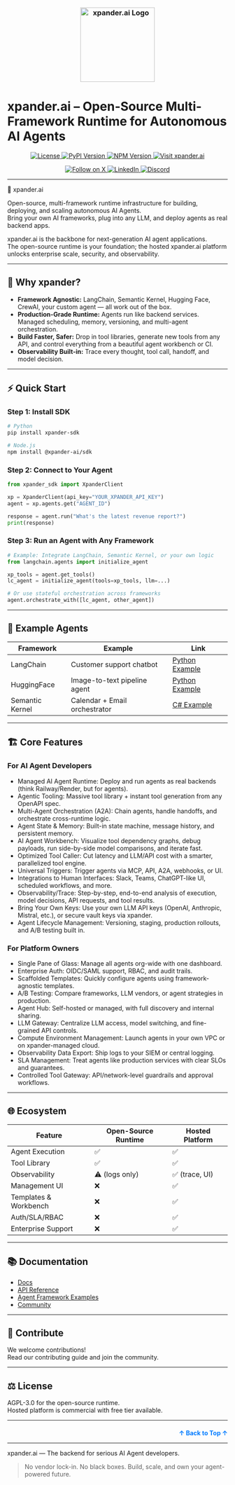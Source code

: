 <h3 align="center">
  <a name="readme-top"></a>
  <img
    src="https://raw.githubusercontent.com/xpanderai/xpander/main/img/xpander_logo.png"
    height="170"
    alt="xpander.ai Logo"
  >
</h3>

# **xpander.ai – Open-Source Multi-Framework Runtime for Autonomous AI Agents**

<div align="center">
  <a href="https://github.com/xpanderai/xpander/blob/main/LICENSE">
    <img src="https://img.shields.io/github/license/xpanderai/xpander" alt="License">
  </a>
  <a href="https://pypi.org/project/xpander-sdk">
    <img src="https://img.shields.io/pypi/v/xpander-sdk" alt="PyPI Version">
  </a>
  <a href="https://npmjs.com/package/@xpander-ai/sdk">
    <img src="https://img.shields.io/npm/v/@xpander-ai/sdk" alt="NPM Version">
  </a>
  <a href="https://xpander.ai">
    <img src="https://img.shields.io/badge/Visit-xpander.ai-30a46c" alt="Visit xpander.ai">
  </a>
</div>

<div align="center">
  <p align="center">
    <a href="https://x.com/xpanderai">
      <img src="https://img.shields.io/badge/Follow%20on%20X-000000?style=for-the-badge&logo=x&logoColor=white" alt="Follow on X" />
    </a>
    <a href="https://linkedin.com/company/xpanderai">
      <img src="https://img.shields.io/badge/Follow%20on%20LinkedIn-0077B5?style=for-the-badge&logo=linkedin&logoColor=white" alt="LinkedIn" />
    </a>
    <a href="https://discord.gg/xpanderai">
      <img src="https://img.shields.io/badge/Join%20our%20Discord-5865F2?style=for-the-badge&logo=discord&logoColor=white" alt="Discord" />
    </a>
  </p>
</div>

---

🚀 xpander.ai

Open-source, multi-framework runtime infrastructure for building, deploying, and scaling autonomous AI Agents.  
Bring your own AI frameworks, plug into any LLM, and deploy agents as real backend apps.

xpander.ai is the backbone for next-generation AI agent applications.  
The open-source runtime is your foundation; the hosted xpander.ai platform unlocks enterprise scale, security, and observability.

---

## 🌟 Why xpander?
- **Framework Agnostic:** LangChain, Semantic Kernel, Hugging Face, CrewAI, your custom agent — all work out of the box.
- **Production-Grade Runtime:** Agents run like backend services. Managed scheduling, memory, versioning, and multi-agent orchestration.
- **Build Faster, Safer:** Drop in tool libraries, generate new tools from any API, and control everything from a beautiful agent workbench or CI.
- **Observability Built-in:** Trace every thought, tool call, handoff, and model decision.

---

## ⚡ Quick Start

### Step 1: Install SDK

```bash
# Python
pip install xpander-sdk

# Node.js
npm install @xpander-ai/sdk
```

### Step 2: Connect to Your Agent

```python
from xpander_sdk import XpanderClient

xp = XpanderClient(api_key="YOUR_XPANDER_API_KEY")
agent = xp.agents.get("AGENT_ID")

response = agent.run("What's the latest revenue report?")
print(response)
```

### Step 3: Run an Agent with Any Framework

```python
# Example: Integrate LangChain, Semantic Kernel, or your own logic
from langchain.agents import initialize_agent

xp_tools = agent.get_tools()
lc_agent = initialize_agent(tools=xp_tools, llm=...)

# Or use stateful orchestration across frameworks
agent.orchestrate_with([lc_agent, other_agent])
```

---

## 🧩 Example Agents

| Framework      | Example                     | Link                                                                 |
|----------------|-----------------------------|----------------------------------------------------------------------|
| LangChain      | Customer support chatbot     | [Python Example](https://github.com/xpanderai/xpander/tree/main/examples/langchain_customer_support.py) |
| HuggingFace    | Image-to-text pipeline agent | [Python Example](https://github.com/xpanderai/xpander/tree/main/examples/huggingface_image_to_text.py) |
| Semantic Kernel| Calendar + Email orchestrator| [C# Example](https://github.com/xpanderai/xpander/tree/main/examples/semantic_kernel_calendar_email.cs) |

---

## 🏗️ Core Features

### For AI Agent Developers
- Managed AI Agent Runtime: Deploy and run agents as real backends (think Railway/Render, but for agents).
- Agentic Tooling: Massive tool library + instant tool generation from any OpenAPI spec.
- Multi-Agent Orchestration (A2A): Chain agents, handle handoffs, and orchestrate cross-runtime logic.
- Agent State & Memory: Built-in state machine, message history, and persistent memory.
- AI Agent Workbench: Visualize tool dependency graphs, debug payloads, run side-by-side model comparisons, and iterate fast.
- Optimized Tool Caller: Cut latency and LLM/API cost with a smarter, parallelized tool engine.
- Universal Triggers: Trigger agents via MCP, API, A2A, webhooks, or UI.
- Integrations to Human Interfaces: Slack, Teams, ChatGPT-like UI, scheduled workflows, and more.
- Observability/Trace: Step-by-step, end-to-end analysis of execution, model decisions, API requests, and tool results.
- Bring Your Own Keys: Use your own LLM API keys (OpenAI, Anthropic, Mistral, etc.), or secure vault keys via xpander.
- Agent Lifecycle Management: Versioning, staging, production rollouts, and A/B testing built in.

### For Platform Owners
- Single Pane of Glass: Manage all agents org-wide with one dashboard.
- Enterprise Auth: OIDC/SAML support, RBAC, and audit trails.
- Scaffolded Templates: Quickly configure agents using framework-agnostic templates.
- A/B Testing: Compare frameworks, LLM vendors, or agent strategies in production.
- Agent Hub: Self-hosted or managed, with full discovery and internal sharing.
- LLM Gateway: Centralize LLM access, model switching, and fine-grained API controls.
- Compute Environment Management: Launch agents in your own VPC or on xpander-managed cloud.
- Observability Data Export: Ship logs to your SIEM or central logging.
- SLA Management: Treat agents like production services with clear SLOs and guarantees.
- Controlled Tool Gateway: API/network-level guardrails and approval workflows.

---

## 🌐 Ecosystem

| Feature                | Open-Source Runtime | Hosted Platform         |
|------------------------|---------------------|------------------------|
| Agent Execution        | ✅                  | ✅                     |
| Tool Library           | ✅                  | ✅                     |
| Observability          | ⚠️ (logs only)      | ✅ (trace, UI)          |
| Management UI          | ❌                  | ✅                     |
| Templates & Workbench  | ❌                  | ✅                     |
| Auth/SLA/RBAC          | ❌                  | ✅                     |
| Enterprise Support     | ❌                  | ✅                     |

---

## 📚 Documentation

- [Docs](https://docs.xpander.ai)  
- [API Reference](https://docs.xpander.ai/api)  
- [Agent Framework Examples](https://github.com/xpanderai/xpander/tree/main/examples)  
- [Community](https://discord.gg/xpanderai)  

---

## 🤝 Contribute

We welcome contributions!  
Read our contributing guide and join the community.

---

## ⚖️ License

AGPL-3.0 for the open-source runtime.  
Hosted platform is commercial with free tier available.

---

<p align="right" style="font-size: 14px; color: #555; margin-top: 20px;">
    <a href="#readme-top" style="text-decoration: none; color: #007bff; font-weight: bold;">
        ↑ Back to Top ↑
    </a>
</p>

---

xpander.ai — The backend for serious AI Agent developers.

> No vendor lock-in. No black boxes. Build, scale, and own your agent-powered future.